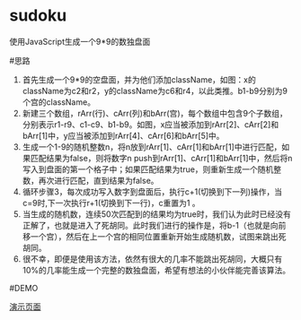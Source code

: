 # sudoku
使用JavaScript生成一个9*9的数独盘面

#思路

1. 首先生成一个9*9的空盘面，并为他们添加className，如图：x的className为c2和r2，y的className为c6和r4，以此类推。b1-b9分别为9个宫的className。
2. 新建三个数组，rArr(行)、cArr(列)和bArr(宫)，每个数组中包含9个子数组，分别表示r1-r9、c1-c9、b1-b9。如图，x应当被添加到rArr[2]、cArr[2]和bArr[1]中，y应当被添加到rArr[4]、cArr[6]和bArr[5]中。
3. 生成一个1-9的随机整数n，将n放到rArr[1]、cArr[1]和bArr[1]中进行匹配，如果匹配结果为false，则将数字n push到rArr[1]、cArr[1]和bArr[1]中，然后将n写入到盘面的第一个格子中；如果匹配结果为true，则重新生成一个随机整数，再次进行匹配，直到结果为false。
4. 循环步骤3，每次成功写入数字到盘面后，执行c+1(切换到下一列)操作，当c=9时,下一次执行r+1(切换到下一行)，c重置为1 。
5. 当生成的随机数，连续50次匹配到的结果均为true时，我们认为此时已经没有正解了，也就是进入了死胡同。此时我们进行的操作是，将b-1（也就是向前移一个宫），然后在上一个宫的相同位置重新开始生成随机数，试图来跳出死胡同。
6. 很不幸，即便是使用该方法，依然有很大的几率不能跳出死胡同，大概只有10%的几率能生成一个完整的数独盘面，希望有想法的小伙伴能完善该算法。

#DEMO

[演示页面](http://output.jsbin.com/pokire)
